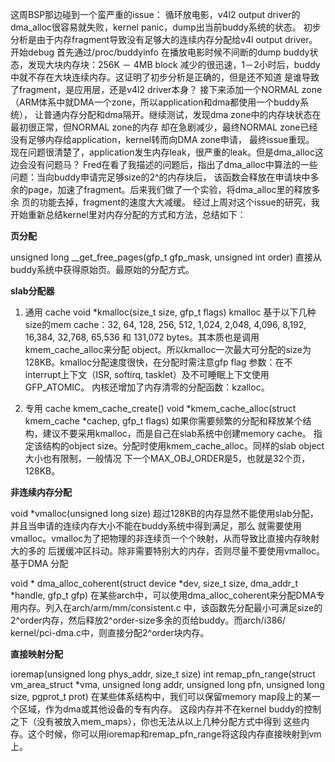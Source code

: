 这周BSP那边碰到一个蛮严重的issue：
循环放电影，v4l2 output driver的 dma_alloc很容易就失败，kernel panic，dump出当前buddy系统的状态。
初步分析是由于内存fragment导致没有足够大的连续内存分配给v4l output driver。开始debug
首先通过/proc/buddyinfo 在播放电影时候不间断的dump buddy状态，发现大块内存块：256K － 4MB block
减少的很迅速，1－2小时后，buddy中就不存在大块连续内存。这证明了初步分析是正确的，但是还不知道
是谁导致了fragment，是应用层，还是v4l2 driver本身？
接下来添加一个NORMAL zone（ARM体系中就DMA一个zone，所以application和dma都使用一个buddy系统），
让普通内存分配和dma隔开。继续测试，发现dma zone中的内存块状态在最初很正常，但NORMAL zone的内存
却在急剧减少，最终NORMAL zone已经没有足够内存给application，kernel转而向DMA zone申请，
最终issue重现。
现在问题很清楚了，application发生内存leak，很严重的leak。但是dma_alloc这边会没有问题马？
Fred在看了我描述的问题后，指出了dma_alloc中算法的一些问题：当向buddy申请完足够size的2^的内存块后，
该函数会释放在申请块中多余的page，加速了fragment。后来我们做了一个实验，将dma_alloc里的释放多余
页的功能去掉，fragment的速度大大减缓。
经过上周对这个issue的研究，我开始重新总结kernel里对内存分配的方式和方法，总结如下：

**页分配**

unsigned long __get_free_pages(gfp_t gfp_mask, unsigned int order)
直接从buddy系统中获得原始页。最原始的分配方式。

**slab分配器**

1. 通用 cache
void *kmalloc(size_t size, gfp_t flags)
kmalloc 基于以下几种size的mem cache：32, 64, 128, 256, 512, 1,024, 2,048, 4,096, 
8,192, 16,384, 32,768, 65,536 和 131,072 bytes。其本质也是调用kmem_cache_alloc来分配
object。所以kmalloc一次最大可分配的size为128KB。kmalloc分配速度很快，在分配时需注意gfp flag
参数：在不interrupt上下文（ISR, softirq, tasklet）及不可睡眠上下文使用GFP_ATOMIC。
内核还增加了内存清零的分配函数：kzalloc。

2. 专用 cache
kmem_cache_create()
void *kmem_cache_alloc(struct kmem_cache *cachep, gfp_t flags)
如果你需要频繁的分配和释放某个结构，建议不要采用kmalloc，而是自己在slab系统中创建memory cache。
指定该结构的object size。分配时使用kmem_cache_alloc。同样的slab object大小也有限制，一般情况
下一个MAX_OBJ_ORDER是5，也就是32个页，128KB。

**非连续内存分配**

void *vmalloc(unsigned long size)
超过128KB的内存显然不能使用slab分配，并且当申请的连续内存大小不能在buddy系统中得到满足，那么
就需要使用vmalloc。vmalloc为了把物理的非连续页一个个映射，从而导致比直接内存映射大的多的
后援缓冲区抖动。除非需要特别大的内存，否则尽量不要使用vmalloc。
基于DMA 分配

void * dma_alloc_coherent(struct device *dev, size_t size, dma_addr_t *handle, gfp_t gfp)
在某些arch中，可以使用dma_alloc_coherent来分配DMA专用内存。列入在arch/arm/mm/consistent.c
中，该函数先分配最小可满足size的2^order内存，然后释放2^order-size多余的页给buddy。而arch/i386/
kernel/pci-dma.c中，则直接分配2^order块内存。

**直接映射分配**

ioremap(unsigned long phys_addr, size_t size)
int remap_pfn_range(struct vm_area_struct *vma, unsigned long addr,
                    unsigned long pfn, unsigned long size, pgprot_t prot)
在某些体系结构中，我们可以保留memory map段上的某一个区域，作为dma或其他设备的专有内存。
这段内存并不在kernel buddy的控制之下（没有被放入mem_maps），你也无法从以上几种分配方式中得到
这些内存。这个时候，你可以用ioremap和remap_pfn_range将这段内存直接映射到vm上。
